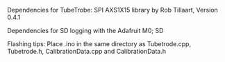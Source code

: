 Dependencies for TubeTrobe:
SPI
AXS1X15 library by Rob Tillaart, Version 0.4.1

Dependencies for SD logging with the Adafruit M0;
SD

Flashing tips:
Place .ino in the same directory as Tubetrode.cpp, Tubetrode.h, CalibrationData.cpp and CalibrationData.h

